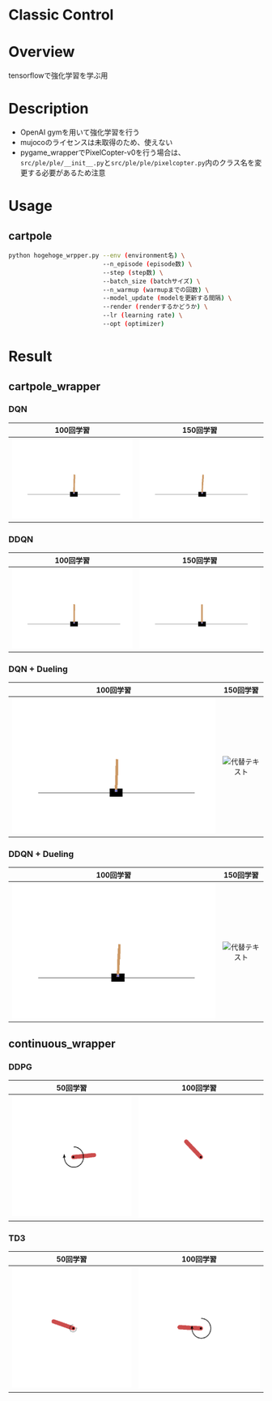 Classic Control
====

# Overview
tensorflowで強化学習を学ぶ用  

# Description
- OpenAI gymを用いて強化学習を行う
- mujocoのライセンスは未取得のため、使えない
- pygame_wrapperでPixelCopter-v0を行う場合は、```src/ple/ple/__init__.py```と```src/ple/ple/pixelcopter.py```内のクラス名を変更する必要があるため注意

# Usage
## cartpole
```bash
python hogehoge_wrpper.py --env (environment名) \
                          --n_episode (episode数) \
                          --step (step数) \
                          --batch_size (batchサイズ) \
                          --n_warmup (warmupまでの回数) \
                          --model_update (modelを更新する間隔) \
                          --render (renderするかどうか) \
                          --lr (learning rate) \
                          --opt (optimizer)
```

# Result
## cartpole_wrapper
### DQN
|100回学習|150回学習|
|:--:|:--:|
|![代替テキスト](../../sample_results/rl/DQN_100.gif)|![代替テキスト](../../sample_results/rl/DQN_150.gif)|
### DDQN
|100回学習|150回学習|
|:--:|:--:|
|![代替テキスト](../../sample_results/rl/DDQN_100.gif)|![代替テキスト](../../sample_results/rl/DDQN_150.gif)|
### DQN + Dueling
|100回学習|150回学習|
|:--:|:--:|
|![代替テキスト](../../sample_results/rl/DQN_Duel_100.gif)|![代替テキスト](../../sample_results/rl/DQN_Duel_150.gif)|
### DDQN + Dueling
|100回学習|150回学習|
|:--:|:--:|
|![代替テキスト](../../sample_results/rl/DDQN_Duel_100.gif)|![代替テキスト](../../sample_results/rl/DDQN_Duel_150.gif)|
## continuous_wrapper
### DDPG
|50回学習|100回学習|
|:--:|:--:|
|![代替テキスト](../../sample_results/rl/DDPG_50.gif)|![代替テキスト](../../sample_results/rl/DDPG_100.gif)|
### TD3
|50回学習|100回学習|
|:--:|:--:|
|![代替テキスト](../../sample_results/rl/TD3_50.gif)|![代替テキスト](../../sample_results/rl/TD3_100.gif)|
